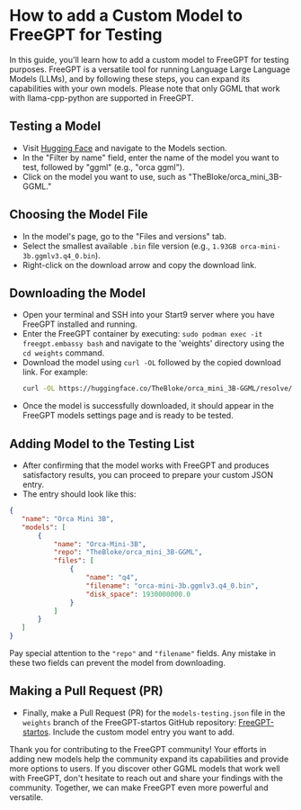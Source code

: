# How to add a Custom Model to FreeGPT for Testing

In this guide, you'll learn how to add a custom model to FreeGPT for testing purposes. FreeGPT is a versatile tool for running Language Large Language Models (LLMs), and by following these steps, you can expand its capabilities with your own models. Please note that only GGML that work with llama-cpp-python are supported in FreeGPT.

## Testing a Model

- Visit [Hugging Face](https://huggingface.co/) and navigate to the Models section.
- In the "Filter by name" field, enter the name of the model you want to test, followed by "ggml" (e.g., "orca ggml").
- Click on the model you want to use, such as "TheBloke/orca_mini_3B-GGML."

## Choosing the Model File

- In the model's page, go to the "Files and versions" tab.
- Select the smallest available `.bin` file version (e.g., `1.93GB orca-mini-3b.ggmlv3.q4_0.bin`).
- Right-click on the download arrow and copy the download link.

## Downloading the Model

- Open your terminal and SSH into your Start9 server where you have FreeGPT installed and running.
- Enter the FreeGPT container by executing: `sudo podman exec -it freegpt.embassy bash` and navigate to the 'weights' directory using the `cd weights` command.
- Download the model using `curl -OL` followed by the copied download link. For example:
   ```bash
   curl -OL https://huggingface.co/TheBloke/orca_mini_3B-GGML/resolve/main/orca-mini-3b.ggmlv3.q4_0.bin
   ```
- Once the model is successfully downloaded, it should appear in the FreeGPT models settings page and is ready to be tested.

## Adding Model to the Testing List

- After confirming that the model works with FreeGPT and produces satisfactory results, you can proceed to prepare your custom JSON entry.
- The entry should look like this:

```json
{
   "name": "Orca Mini 3B",
   "models": [
       {
           "name": "Orca-Mini-3B",
           "repo": "TheBloke/orca_mini_3B-GGML",
           "files": [
               {
                   "name": "q4",
                   "filename": "orca-mini-3b.ggmlv3.q4_0.bin",
                   "disk_space": 1930000000.0
               }
           ]
       }
   ]
}
```

Pay special attention to the `"repo"` and `"filename"` fields. Any mistake in these two fields can prevent the model from downloading.

## Making a Pull Request (PR)

- Finally, make a Pull Request (PR) for the `models-testing.json` file in the `weights` branch of the FreeGPT-startos GitHub repository: [FreeGPT-startos](https://github.com/Start9Labs/FreeGPT-startos/blob/weights/models-testing.json). Include the custom model entry you want to add.

Thank you for contributing to the FreeGPT community! Your efforts in adding new models help the community expand its capabilities and provide more options to users. If you discover other GGML models that work well with FreeGPT, don't hesitate to reach out and share your findings with the community. Together, we can make FreeGPT even more powerful and versatile.

